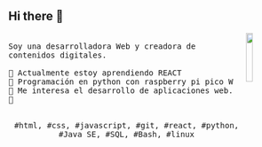 ## Hi there 👋

<p>
  <img src="https://external-content.duckduckgo.com/iu/?u=https%3A%2F%2Fmedia.tenor.com%2F7gCOgRDEpxcAAAAC%2Fdisney-dance.gif&f=1&nofb=1&ipt=53f83c84a612db6e20fd54bd0dff9849e2d2079b53f8ca83d4123e1ab03693d8" align="right" width="15%"/>
  <samp>
    <br>Soy una desarrolladora Web y creadora de contenidos digitales.
    <br>
    <br>🔹 Actualmente estoy aprendiendo REACT
    <br>🔹 Programación en python con raspberry pi pico W
    <br>🔹 Me interesa el desarrollo de aplicaciones web.
    <br>🔹 
    </samp>
   <br>
  <br>
  <p align="center">
    <samp>
      #html, #css, #javascript, #git, #react, #python, #Java SE, #SQL, #Bash, #linux
     </samp>
    <br>
  </p>
  
</p>

